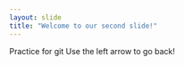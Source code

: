 ```yaml
---
layout: slide
title: "Welcome to our second slide!"
---
```

Practice for git
Use the left arrow to go back!
